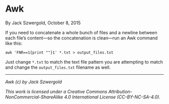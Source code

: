 # Awk

By Jack Szwergold, October 8, 2015

If you need to concatenate a whole bunch of files and a newline between each file’s content—so the concatenation is clean—run an Awk command like this:

    awk 'FNR==1{print ""}1' *.txt > output_files.txt

Just change `*.txt` to match the text file pattern you are attempting to match and change the `output_files.txt` filename as well.

***

*Awk (c) by Jack Szwergold*

*This work is licensed under a Creative Commons Attribution-NonCommercial-ShareAlike 4.0 International License (CC-BY-NC-SA-4.0).*